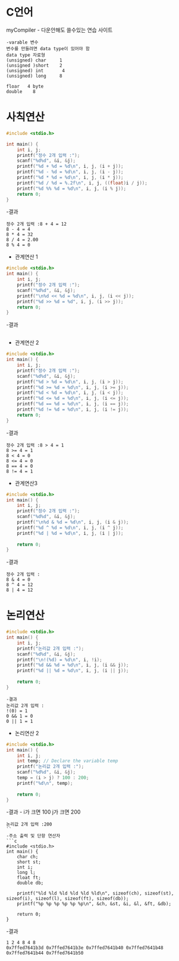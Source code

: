 # C언어
myCompiler - 다운안해도 쓸수있는 연습 사이트
```
-varable 변수
변수를 만들려면 data type이 있어야 함
data type 자료형
(unsigned) char     1
(unsigned )short    2
(unsigned) int       4
(unsigned) long     8

floar   4 byte  
double    8
```
# 사칙연산

```c
#include <stdio.h>

int main() {
    int i, j;
    printf("정수 2개 입력 :");
    scanf("%d%d", &i, &j);
    printf("%d + %d = %d\n", i, j, (i + j));
    printf("%d - %d = %d\n", i, j, (i - j));
    printf("%d * %d = %d\n", i, j, (i * j));
    printf("%d / %d = %.2f\n", i, j, ((float)i / j));
    printf("%d %% %d = %d\n", i, j, (i % j));
    return 0;
}
```
-결과
```
정수 2개 입력 :8 + 4 = 12
8 - 4 = 4
8 * 4 = 32
8 / 4 = 2.00
8 % 4 = 0
```

- 관계연산 1
```c
#include <stdio.h>
int main() {
    int i, j;
    printf("정수 2개 입력 :");
    scanf("%d%d", &i, &j);
    printf("\n%d << %d = %d\n", i, j, (i << j));
    printf("%d >> %d = %d", i, j, (i >> j));
    return 0;
}
```
-결과 
```

```
- 관계연산 2
```c
#include <stdio.h>
int main() {
    int i, j;
    printf("정수 2개 입력 :");
    scanf("%d%d", &i, &j);
    printf("%d > %d = %d\n", i, j, (i > j));
    printf("%d >= %d = %d\n", i, j, (i >= j));
    printf("%d < %d = %d\n", i, j, (i < j));
    printf("%d <= %d = %d\n", i, j, (i <= j));
    printf("%d == %d = %d\n", i, j, (i == j));
    printf("%d != %d = %d\n", i, j, (i != j));
    return 0;
}
```
-결과 
```
정수 2개 입력 :8 > 4 = 1
8 >= 4 = 1
8 < 4 = 0
8 <= 4 = 0
8 == 4 = 0
8 != 4 = 1

```
- 관계연산3
```c
#include <stdio.h>
int main() {
    int i, j;
    printf("정수 2개 입력 :");
    scanf("%d%d", &i, &j);
    printf("\n%d & %d = %d\n", i, j, (i & j));
    printf("%d ^ %d = %d\n", i, j, (i ^ j));
    printf("%d | %d = %d\n", i, j, (i | j));
 
    return 0;
}
```
-결과 
```
정수 2개 입력 :
8 & 4 = 0
8 ^ 4 = 12
8 | 4 = 12
```
# 논리연산
```c
#include <stdio.h>
int main() {
    int i, j;
    printf("논리값 2개 입력 :");
    scanf("%d%d", &i, &j);
    printf("\n!(%d) = %d\n", i, !i);
    printf("%d && %d = %d\n", i, j, (i && j));
    printf("%d || %d = %d\n", i, j, (i || j));
 
    return 0;
}
```
```
-결과 
논리값 2개 입력 :
!(0) = 1
0 && 1 = 0
0 || 1 = 1
```
- 논리연산 2
```c
#include <stdio.h>
int main() {
    int i, j;
    int temp; // Declare the variable temp
    printf("논리값 2개 입력 :");
    scanf("%d%d", &i, &j);
    temp = (i > j) ? 100 : 200;
    printf("%d\n", temp);
    
    return 0;
}
```
-결과 - i가 크면 100 j가 크면 200
```
논리값 2개 입력 :200
``
-주소 출력 및 단항 연산자
```c
#include <stdio.h>
int main() {
    char ch;
    short st;
    int i;
    long l;
    float ft;
    double db;

    printf("%ld %ld %ld %ld %ld %ld\n", sizeof(ch), sizeof(st), sizeof(i), sizeof(l), sizeof(ft), sizeof(db));
    printf("%p %p %p %p %p %p\n", &ch, &st, &i, &l, &ft, &db);
    
    return 0;
}
```
-결과 
```
1 2 4 8 4 8
0x7ffed7641b3d 0x7ffed7641b3e 0x7ffed7641b40 0x7ffed7641b48 0x7ffed7641b44 0x7ffed7641b50
```
